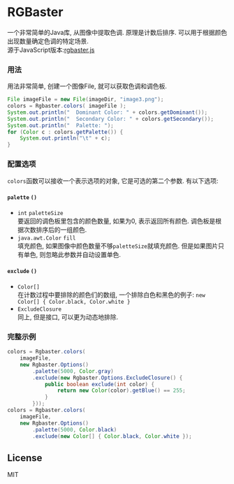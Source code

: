 # RGBaster
一个非常简单的Java库, 从图像中提取色调.
原理是计数后排序. 可以用于根据颜色出现数量确定色调的特定场景.  
源于JavaScript版本:[rgbaster.js](https://github.com/briangonzalez/rgbaster.js)

### 用法
用法非常简单, 创建一个图像File, 就可以获取色调和调色板.

```java
File imageFile = new File(imageDir, "image3.png");
colors = Rgbaster.colors( imageFile );
System.out.println("  Dominant Color: " + colors.getDominant());
System.out.println("  Secondary Color: " + colors.getSecondary());
System.out.println("  Palette: ");
for (Color c : colors.getPalette()) {
    System.out.println("\t" + c);
}
```


### 配置选项
`colors`函数可以接收一个表示选项的对象, 它是可选的第二个参数. 有以下选项:
#### `palette` `()`
* `int` `paletteSize`  
要返回的调色板里包含的颜色数量, 如果为0, 表示返回所有颜色. 调色板是根据次数排序后的一组颜色.
* `java.awt.Color` `fill`  
填充颜色, 如果图像中颜色数量不够`paletteSize`就填充颜色. 但是如果图片只有单色, 则忽略此参数并自动设置单色.

#### `exclude` `()`
* `Color[]`  
在计数过程中要排除的颜色们的数组, 一个排除白色和黑色的例子: `new Color[] { Color.black, Color.white }`
* `ExcludeClosure`  
同上, 但是接口, 可以更为动态地排除.


### 完整示例

```java
colors = Rgbaster.colors(
    imageFile,
    new Rgbaster.Options()
        .palette(5000, Color.gray)
        .exclude(new Rgbaster.Options.ExcludeClosure() {
            public boolean exclude(int color) {
                return new Color(color).getBlue() == 255;
            }
        }));
colors = Rgbaster.colors(
    imageFile,
    new Rgbaster.Options()
        .palette(5000, Color.black)
        .exclude(new Color[] { Color.black, Color.white });
```


License
-------
MIT
